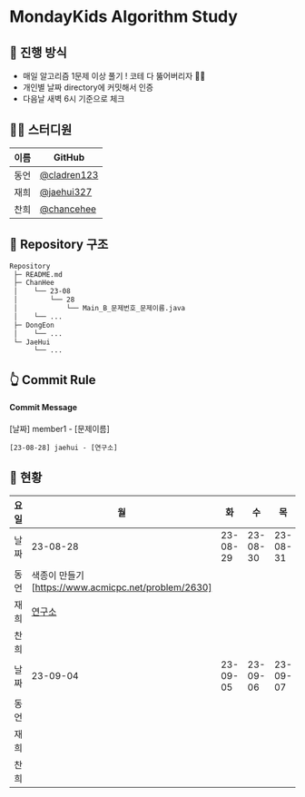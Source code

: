 # MondayKids Algorithm Study

## 🥇 진행 방식

- 매일 알고리즘 1문제 이상 풀기 ! 코테 다 뚫어버리자 👊🏻
- 개인별 날짜 directory에 커밋해서 인증
- 다음날 새벽 6시 기준으로 체크

## 👨‍💻 스터디원

| 이름 | GitHub                                       |
| ---- | -------------------------------------------- |
| 동언 | [@cladren123](https://github.com/cladren123) |
| 재희 | [@jaehui327](https://github.com/jaehui327)   |
| 찬희 | [@chancehee](https://github.com/chancehee)   |

## 📑 Repository 구조

```bash
Repository
 ├─ README.md
 ├─ ChanHee
 │    └── 23-08
 │        └── 28
 │            └── Main_B_문제번호_문제이름.java
 │    └── ...
 ├─ DongEon
 │    └── ...
 └─ JaeHui
      └── ...
```

## 👆 Commit Rule

#### Commit Message

[날짜] member1 - [문제이름]

```
[23-08-28] jaehui - [연구소]
```

## 📝 현황

| 요일 | 월                                                  | 화       | 수       | 목       | 금       | 토       | 일       |
| ---- | --------------------------------------------------- | -------- | -------- | -------- | -------- | -------- | -------- |
| 날짜 | 23-08-28                                            | 23-08-29 | 23-08-30 | 23-08-31 | 23-09-01 | 23-09-02 | 23-09-03 |
| 동언 | 색종이 만들기[https://www.acmicpc.net/problem/2630] |          |          |          |          |          |          |
| 재희 | [연구소](https://www.acmicpc.net/problem/14502)     |          |          |          |          |          |          |
| 찬희 |                                                     |          |          |          |          |          |          |
| 날짜 | 23-09-04                                            | 23-09-05 | 23-09-06 | 23-09-07 | 23-09-08 | 23-09-09 | 23-09-10 |
| 동언 |                                                     |          |          |          |          |          |          |
| 재희 |                                                     |          |          |          |          |          |          |
| 찬희 |                                                     |          |          |          |          |          |          |
